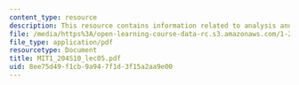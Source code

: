 ```yaml
---
content_type: resource
description: This resource contains information related to analysis and complexity.
file: /media/https%3A/open-learning-course-data-rc.s3.amazonaws.com/1-204-computer-algorithms-in-systems-engineering-spring-2010/8ee75d49f1cb9a947f1d3f15a2aa9e00_MIT1_204S10_lec05.pdf
file_type: application/pdf
resourcetype: Document
title: MIT1_204S10_lec05.pdf
uid: 8ee75d49-f1cb-9a94-7f1d-3f15a2aa9e00
---
```

